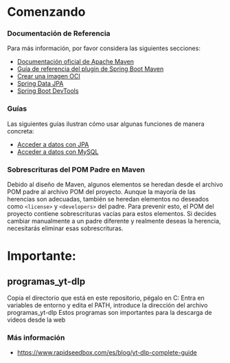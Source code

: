 # Comenzando
### Documentación de Referencia
Para más información, por favor considera las siguientes secciones:
* [Documentación oficial de Apache Maven](https://maven.apache.org/guides/index.html)
* [Guía de referencia del plugin de Spring Boot Maven](https://docs.spring.io/spring-boot/3.4.0/maven-plugin)
* [Crear una imagen OCI](https://docs.spring.io/spring-boot/3.4.0/maven-plugin/build-image.html)
* [Spring Data JPA](https://docs.spring.io/spring-boot/3.4.0/reference/data/sql.html#data.sql.jpa-and-spring-data)
* [Spring Boot DevTools](https://docs.spring.io/spring-boot/3.4.0/reference/using/devtools.html)
### Guías
Las siguientes guías ilustran cómo usar algunas funciones de manera concreta:
* [Acceder a datos con JPA](https://spring.io/guides/gs/accessing-data-jpa/)
* [Acceder a datos con MySQL](https://spring.io/guides/gs/accessing-data-mysql/)

### Sobrescrituras del POM Padre en Maven
Debido al diseño de Maven, algunos elementos se heredan desde el archivo POM padre al archivo POM del proyecto.
Aunque la mayoría de las herencias son adecuadas, también se heredan elementos no deseados como `<license>` y `<developers>` del padre.
Para prevenir esto, el POM del proyecto contiene sobrescrituras vacías para estos elementos.
Si decides cambiar manualmente a un padre diferente y realmente deseas la herencia, necesitarás eliminar esas sobrescrituras.

# Importante:
## programas_yt-dlp
Copia el directorio que está en este repositorio, pégalo en C:
Entra en variables de entorno y edita el PATH, introduce la dirección del archivo programas_yt-dlp
Estos programas son importantes para la descarga de videos desde la web

### Más información
* https://www.rapidseedbox.com/es/blog/yt-dlp-complete-guide
